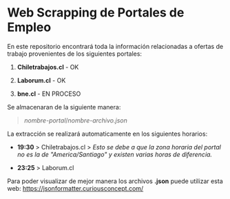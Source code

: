 # Web Scrapping de Portales de Empleo

En este repositorio encontrará toda la información relacionadas a ofertas de trabajo provenientes de los siguientes portales:

1. **Chiletrabajos.cl** - OK

2. **Laborum.cl** - OK

3. **bne.cl** - EN PROCESO

Se almacenaran de la siguiente manera:

> *nombre-portal*/*nombre-archivo.json*

La extracción se realizará automaticamente en los siguientes horarios:

* **19:30** > Chiletrabajos.cl > *Esto se debe a que la zona horaria del portal no es la de "America/Santiago" y existen varias horas de diferencia.*

* **23:25** > Laborum.cl 

Para poder visualizar de mejor manera los archivos **.json** puede utilizar esta web: https://jsonformatter.curiousconcept.com/
